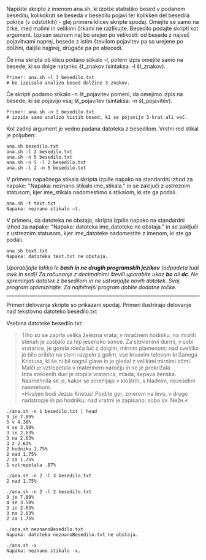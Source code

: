 Napišite skripto z imenom ana.sh, ki izpiše statistiko besed v podanem besedilu,
kolikokrat se beseda v besedilu pojavi ter kolikšen del besedila pokrije (v
odstotkih) - glej primere klicev skripte spodaj. Omejite se samo na črke, med
malimi in velikimi črkami ne razlikujte. Besedilo podajte skripti kot argument.
Izpisan seznam naj bo urejen po velikosti: od besede z največ pojavitvami
naprej, besede z istim številom pojavitev pa so urejene po dolžini, daljše
najprej, drugače pa po abecedi.

Če ima skripta ob klicu podano stikalo -l, potem izpis omejite samo na besede,
ki so dolge natanko št_znakov (sintaksa: -l št_znakov).

```
Primer: ana.sh –l 3 besedilo.txt 
# bo izpisalo analizo besed dolžine 3 znakov.
```

Če skripti podamo stikalo -n št_pojavitev pomeni, da omejimo izpis na besede,
ki se pojavijo vsaj št_pojavitev (sintaksa: -n št_pojavitev).

```
Primer: ana.sh -n 3 besedilo.txt 
# izpiše samo analizo tistih besed, ki se pojavijo 3-krat ali več.
```

Kot zadnji argument je vedno padana datoteka z besedilom. Vrstni red stikal je
poljuben:

```
ana.sh besedilo.txt
ana.sh -l 2 besedilo.txt
ana.sh -n 5 besedilo.txt
ana.sh -n 5 -l 2 besedilo.txt 
ana.sh -l 2 -n 5 besedilo.txt 
```

V primeru napačnega stikala skripta izpiše napako na standardni izhod za napake:
"Napaka: neznano stikalo ime_stikala." in se zaključi z ustreznim statusom, kjer
ime_stikala nadomestimo s stikalom, ki ste ga podali. 

```
ana.sh -t text.txt 
Napaka: neznano stikalo –t.
```

V primeru, da datoteka ne obstaja, skripta izpiše napako na standardni izhod za
napake: "Napaka: datoteka ime_datoteke ne obstaja." in se zaključi z ustreznim
statusom, kjer ime_datoteke nadomestite z imenom, ki ste ga podali.

```
ana.sh text.txt 
Napaka: datoteka text.txt ne obstaja.
```

_Uporabljajte lahko le **bash in ne drugih programskih jezikov** (odpadeta tudi
awk in sed)! Za računanje z decimalnimi števili uporabite ukaz **bc** ali
**dc**. Ne spreminjati datotek z besedilom in ne ustvarjajte novih datotek.
Svoj program optimizirajte. Za najhitrejši program dobite dodatne točke._

---

Primeri delovanja skripte so prikazani spodaj. Primeri ilustrirajo delovanje nad
tekstovno datoteko besedilo.txt

Vsebina datoteke besedilo.txt:

> Tiho so se zaprla velika železna vrata; v mračnem hodniku, na mrzlih stenah
> je zasijalo za hip jesensko sonce. Za steklenimi durmi, v sobi vratarice, je
> gorela rdeča luč z dolgim, mirnim plamenom; nad svetilko je bilo pribito na
> steni razpelo z golim, vse krvavim telesom križanega Kristusa, ki še ni bil
> nagnil glave in je gledal z velikimi mirnimi očmi. Malči je vztrepetala v
> materinem naročju in se je prekrižala.  
> Izza steklenih duri je stopila vratarica, mlada, šepava ženska. Nasmehnila
> se je, kakor se smehljajo v kloštrih, s hladnim, neveselim nasmehom.  
> »Hvaljen bodi Jezus Kristus! Pojdite gor, zmerom na levo, v drugo nadstropje
> in po hodniku; nad vratmi je zapisano: soba sv. Neže.«  

```
./ana.sh -n 1 besedilo.txt | head
9 je 7.89%
5 v 4.38%
4 se 3.50%
3 in 2.63%
3 na 2.63%
3 z 2.63%
2 hodniku 1.75%
2 nad 1.75%
2 za 1.75%
1 vztrepetala .87%
```
  
```
./ana.sh -n 2 -l 3 besedilo.txt
2 nad 1.75%
```

```
./ana.sh -n 2 -l 2 besedilo.txt
9 je 7.89%
4 se 3.50%
3 in 2.63%
3 na 2.63%
2 za 1.75%
```

```
./ana.sh neznanoBesedilo.txt
Napaka: datoteka neznanoBesedilo.txt ne obstaja.
```
 
 ```
./ana.sh -x
Napaka: neznano stikalo -x.
```